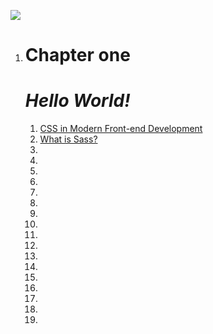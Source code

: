 
![](https://external-content.duckduckgo.com/iu/?u=https%3A%2F%2Fwww.boostit.net%2Fwp-content%2Fuploads%2F2016%2F08%2Fsass-icon.png&f=1&nofb=1)
1. # **Chapter one**

    # ***Hello World!***
    1. [CSS in Modern Front-end Development](./chapter1/chapter1.md)
    2. [What is Sass?](./chapter1/chapter1.md)
    3. [](./chapter1/chapter1.md)
    4. [](./chapter1/chapter1.md)
    5. [](./chapter1/chapter1.md)
    6. [](./chapter1/chapter1.md)
    7. [](./chapter1/chapter1.md)
    8. [](./chapter1/chapter1.md)
    9. [](./chapter1/chapter1.md)
    10. [](./chapter1/chapter1.md)
    11. [](./chapter1/chapter1.md)
    12. [](./chapter1/chapter1.md)
    13. [](./chapter1/chapter1.md)
    14. [](./chapter1/chapter1.md)
    15. [](./chapter1/chapter1.md)
    16. [](./chapter1/chapter1.md)
    17. [](./chapter1/chapter1.md)
    18. [](./chapter1/chapter1.md)
    19. [](./chapter1/chapter1.md)
     
  

